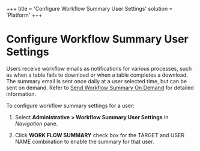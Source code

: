 +++
title = 'Configure Workflow Summary User Settings'
solution = 'Platform'
+++

# Configure Workflow Summary User Settings

Users receive workflow emails as notifications for various processes,
such as when a table fails to download or when a table completes a
download. The summary email is sent once daily at a user selected time,
but can be sent on demand. Refer to [Send Workflow Summary On
Demand](Send_Workflow_Summary_On_Demand.htm) for detailed information.

To configure workflow summary settings for a user:

1.  Select **Administrative \> Workflow Summary User Settings** in
    *Navigation* pane.

2.  Click **WORK FLOW SUMMARY** check box for the TARGET and USER NAME
    combination to enable the summary for that user.
